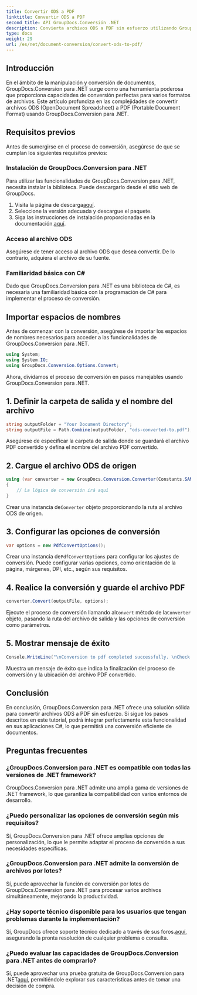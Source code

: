```yaml
---
title: Convertir ODS a PDF
linktitle: Convertir ODS a PDF
second_title: API GroupDocs.Conversión .NET
description: Convierta archivos ODS a PDF sin esfuerzo utilizando GroupDocs.Conversion para .NET. Tutorial completo con instrucciones paso a paso.
type: docs
weight: 29
url: /es/net/document-conversion/convert-ods-to-pdf/
---
```

## Introducción
En el ámbito de la manipulación y conversión de documentos, GroupDocs.Conversion para .NET surge como una herramienta poderosa que proporciona capacidades de conversión perfectas para varios formatos de archivos. Este artículo profundiza en las complejidades de convertir archivos ODS (OpenDocument Spreadsheet) a PDF (Portable Document Format) usando GroupDocs.Conversion para .NET. 
## Requisitos previos
Antes de sumergirse en el proceso de conversión, asegúrese de que se cumplan los siguientes requisitos previos:
### Instalación de GroupDocs.Conversion para .NET
Para utilizar las funcionalidades de GroupDocs.Conversion para .NET, necesita instalar la biblioteca. Puede descargarlo desde el sitio web de GroupDocs.
1.  Visita la página de descarga[aquí](https://releases.groupdocs.com/conversion/net/).
2. Seleccione la versión adecuada y descargue el paquete.
3.  Siga las instrucciones de instalación proporcionadas en la documentación.[aquí](https://reference.groupdocs.com/conversion/net/).
### Acceso al archivo ODS
Asegúrese de tener acceso al archivo ODS que desea convertir. De lo contrario, adquiera el archivo de su fuente.
### Familiaridad básica con C#
Dado que GroupDocs.Conversion para .NET es una biblioteca de C#, es necesaria una familiaridad básica con la programación de C# para implementar el proceso de conversión.

## Importar espacios de nombres
Antes de comenzar con la conversión, asegúrese de importar los espacios de nombres necesarios para acceder a las funcionalidades de GroupDocs.Conversion para .NET.

```csharp
using System;
using System.IO;
using GroupDocs.Conversion.Options.Convert;
```

Ahora, dividamos el proceso de conversión en pasos manejables usando GroupDocs.Conversion para .NET.

## 1. Definir la carpeta de salida y el nombre del archivo
```csharp
string outputFolder = "Your Document Directory";
string outputFile = Path.Combine(outputFolder, "ods-converted-to.pdf");
```
Asegúrese de especificar la carpeta de salida donde se guardará el archivo PDF convertido y defina el nombre del archivo PDF convertido.
## 2. Cargue el archivo ODS de origen
```csharp
using (var converter = new GroupDocs.Conversion.Converter(Constants.SAMPLE_ODS))
{
    // La lógica de conversión irá aquí
}
```
 Crear una instancia de`Converter` objeto proporcionando la ruta al archivo ODS de origen.
## 3. Configurar las opciones de conversión
```csharp
var options = new PdfConvertOptions();
```
 Crear una instancia de`PdfConvertOptions` para configurar los ajustes de conversión. Puede configurar varias opciones, como orientación de la página, márgenes, DPI, etc., según sus requisitos.
## 4. Realice la conversión y guarde el archivo PDF
```csharp
converter.Convert(outputFile, options);
```
 Ejecute el proceso de conversión llamando al`Convert` método de la`Converter` objeto, pasando la ruta del archivo de salida y las opciones de conversión como parámetros.
## 5. Mostrar mensaje de éxito
```csharp
Console.WriteLine("\nConversion to pdf completed successfully. \nCheck output in {0}", outputFolder);
```
Muestra un mensaje de éxito que indica la finalización del proceso de conversión y la ubicación del archivo PDF convertido.

## Conclusión
En conclusión, GroupDocs.Conversion para .NET ofrece una solución sólida para convertir archivos ODS a PDF sin esfuerzo. Si sigue los pasos descritos en este tutorial, podrá integrar perfectamente esta funcionalidad en sus aplicaciones C#, lo que permitirá una conversión eficiente de documentos.
## Preguntas frecuentes
### ¿GroupDocs.Conversion para .NET es compatible con todas las versiones de .NET framework?
GroupDocs.Conversion para .NET admite una amplia gama de versiones de .NET framework, lo que garantiza la compatibilidad con varios entornos de desarrollo.
### ¿Puedo personalizar las opciones de conversión según mis requisitos?
Sí, GroupDocs.Conversion para .NET ofrece amplias opciones de personalización, lo que le permite adaptar el proceso de conversión a sus necesidades específicas.
### ¿GroupDocs.Conversion para .NET admite la conversión de archivos por lotes?
Sí, puede aprovechar la función de conversión por lotes de GroupDocs.Conversion para .NET para procesar varios archivos simultáneamente, mejorando la productividad.
### ¿Hay soporte técnico disponible para los usuarios que tengan problemas durante la implementación?
Sí, GroupDocs ofrece soporte técnico dedicado a través de sus foros.[aquí](https://forum.groupdocs.com/c/conversion/11), asegurando la pronta resolución de cualquier problema o consulta.
### ¿Puedo evaluar las capacidades de GroupDocs.Conversion para .NET antes de comprarlo?
 Sí, puede aprovechar una prueba gratuita de GroupDocs.Conversion para .NET[aquí](https://releases.groupdocs.com/), permitiéndole explorar sus características antes de tomar una decisión de compra.